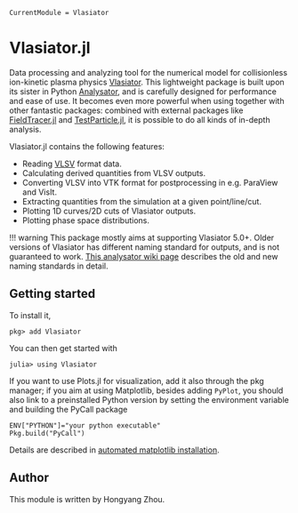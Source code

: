 ```@meta
CurrentModule = Vlasiator
```

# Vlasiator.jl

Data processing and analyzing tool for the numerical model for collisionless ion-kinetic plasma physics [Vlasiator](https://github.com/fmihpc/vlasiator).
This lightweight package is built upon its sister in Python [Analysator](https://github.com/fmihpc/analysator), and is carefully designed for performance and ease of use.
It becomes even more powerful when using together with other fantastic packages: combined with external packages like [FieldTracer.jl](https://github.com/henry2004y/FieldTracer.jl) and [TestParticle.jl](https://github.com/henry2004y/TestParticle.jl), it is possible to do all kinds of in-depth analysis.

Vlasiator.jl contains the following features:
* Reading [VLSV](https://github.com/fmihpc/vlsv) format data.
* Calculating derived quantities from VLSV outputs.
* Converting VLSV into VTK format for postprocessing in e.g. ParaView and VisIt.
* Extracting quantities from the simulation at a given point/line/cut.
* Plotting 1D curves/2D cuts of Vlasiator outputs.
* Plotting phase space distributions.

!!! warning
    This package mostly aims at supporting Vlasiator 5.0+. Older versions of Vlasiator has different naming standard for outputs, and is not guaranteed to work. [This analysator wiki page](https://github.com/fmihpc/analysator/wiki/Supported-variables-and-data-reducers) describes the old and new naming standards in detail.

## Getting started

To install it,
```
pkg> add Vlasiator
```

You can then get started with
```
julia> using Vlasiator
```

If you want to use Plots.jl for visualization, add it also through the pkg manager; if you aim at using Matplotlib, besides adding `PyPlot`, you should also link to a preinstalled Python version by setting the environment variable and building the PyCall package
```
ENV["PYTHON"]="your python executable"
Pkg.build("PyCall")
```
Details are described in [automated matplotlib installation](https://github.com/JuliaPy/PyPlot.jl#automated-matplotlib-installation).

## Author

This module is written by Hongyang Zhou.